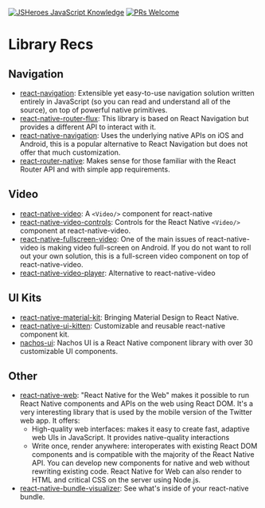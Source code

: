 [![JSHeroes JavaScript Knowledge](https://img.shields.io/badge/JSHeroes-React--Native--Community-blue.svg)](https://github.com/jsheroes/react-native-community/)
[![PRs Welcome](https://img.shields.io/badge/PRs-welcome-brightgreen.svg)](http://makeapullrequest.com)

# Library Recs

## Navigation
* [react-navigation](https://github.com/react-navigation/react-navigation): Extensible yet easy-to-use navigation solution written entirely in JavaScript (so you can read and understand all of the source), on top of powerful native primitives.
* [react-native-router-flux](https://github.com/aksonov/react-native-router-flux): This library is based on React Navigation but provides a different API to interact with it.
* [react-native-navigation](https://github.com/wix/react-native-navigation): Uses the underlying native APIs on iOS and Android, this is a popular alternative to React Navigation but does not offer that much customization.
* [react-router-native](https://github.com/ReactTraining/react-router/tree/master/packages/react-router-native): Makes sense for those familiar with the React Router API and with simple app requirements.

## Video
* [react-native-video](https://github.com/react-native-community/react-native-video): A `<Video/>` component for react-native
* [react-native-video-controls](https://github.com/itsnubix/react-native-video-controls): Controls for the React Native `<Video/>` component at react-native-video.
* [react-native-fullscreen-video](https://github.com/mostafa/react-native-fullscreen-video): One of the main issues of react-native-video is making video full-screen on Android. If you do not want to roll out your own solution, this is a full-screen video component on top of react-native-video.
* [react-native-video-player](https://github.com/cornedor/react-native-video-player): Alternative to react-native-video

## UI Kits
* [react-native-material-kit](https://github.com/xinthink/react-native-material-kit): Bringing Material Design to React Native.
* [react-native-ui-kitten](https://github.com/akveo/react-native-ui-kitten): Customizable and reusable react-native component kit.
* [nachos-ui](https://github.com/nachos-ui/nachos-ui): Nachos UI is a React Native component library with over 30 customizable UI components.


## Other
* [react-native-web](https://github.com/necolas/react-native-web): "React Native for the Web" makes it possible to run React Native components and APIs on the web using React DOM. It's a very interesting library that is used by the mobile version of the Twitter web app. It offers:
  * High-quality web interfaces: makes it easy to create fast, adaptive web UIs in JavaScript. It provides native-quality interactions
  * Write once, render anywhere: interoperates with existing React DOM components and is compatible with the majority of the React Native API. You can develop new components for native and web without rewriting existing code. React Native for Web can also render to HTML and critical CSS on the server using Node.js.
* [react-native-bundle-visualizer](https://www.npmjs.com/package/react-native-bundle-visualizer): See what's inside of your react-native bundle.
